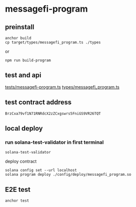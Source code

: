 # messagefi-program
## preinstall
````shell
anchor build
cp target/types/messagefi_program.ts ./types
````
or
```shell
npm run build-program
```
## test and api
[tests/messagefi-program.ts](./tests/messagefi-program.ts)
[types/messagefi_program.ts](./types/messagefi_program.ts)

## test contract address
`BrzCxa79vf1N71RNRdcX2zZCxgswrs5FniGS9VR26TQT`

## local deploy
### run solana-test-validator in first terminal
```shell
solana-test-validator
```
deploy contract
```shell
solana config set --url localhost
solana program deploy ./config/deploy/messagefi_program.so
```
## E2E test
```shell
anchor test
```